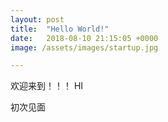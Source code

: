 ```yaml
---
layout: post
title:  "Hello World!"
date:   2018-08-10 21:15:05 +0000
image: /assets/images/startup.jpg

---
```


欢迎来到！！！
 HI

初次见面